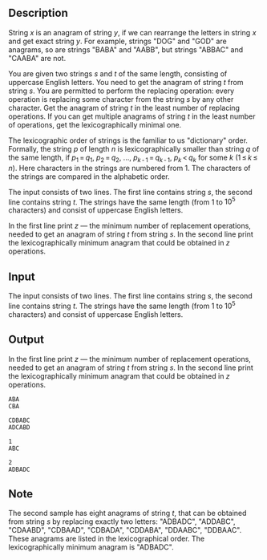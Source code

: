 ## Description

<div><p>String <span class="tex-span"><i>x</i></span> is an <span class="tex-font-style-it">anagram</span> of string <span class="tex-span"><i>y</i></span>, if we can rearrange the letters in string <span class="tex-span"><i>x</i></span> and get exact string <span class="tex-span"><i>y</i></span>. For example, strings "<span class="tex-font-style-tt">DOG</span>" and "<span class="tex-font-style-tt">GOD</span>" are anagrams, so are strings "<span class="tex-font-style-tt">BABA</span>" and "<span class="tex-font-style-tt">AABB</span>", but strings "<span class="tex-font-style-tt">ABBAC</span>" and "<span class="tex-font-style-tt">CAABA</span>" are not.</p><p>You are given two strings <span class="tex-span"><i>s</i></span> and <span class="tex-span"><i>t</i></span> of the same length, consisting of uppercase English letters. You need to get the anagram of string <span class="tex-span"><i>t</i></span> from string <span class="tex-span"><i>s</i></span>. You are permitted to perform the replacing operation: every operation is replacing some character from the string <span class="tex-span"><i>s</i></span> by any other character. Get the anagram of string <span class="tex-span"><i>t</i></span> in the least number of replacing operations. If you can get multiple anagrams of string <span class="tex-span"><i>t</i></span> in the least number of operations, get the lexicographically minimal one.</p><p>The lexicographic order of strings is the familiar to us "dictionary" order. Formally, the string <span class="tex-span"><i>p</i></span> of length <span class="tex-span"><i>n</i></span> is lexicographically smaller than string <span class="tex-span"><i>q</i></span> of the same length, if <span class="tex-span"><i>p</i><sub class="lower-index">1</sub> = <i>q</i><sub class="lower-index">1</sub></span>, <span class="tex-span"><i>p</i><sub class="lower-index">2</sub> = <i>q</i><sub class="lower-index">2</sub></span>, ..., <span class="tex-span"><i>p</i><sub class="lower-index"><i>k</i> - 1</sub> = <i>q</i><sub class="lower-index"><i>k</i> - 1</sub></span>, <span class="tex-span"><i>p</i><sub class="lower-index"><i>k</i></sub> &lt; <i>q</i><sub class="lower-index"><i>k</i></sub></span> for some <span class="tex-span"><i>k</i></span> (<span class="tex-span">1 ≤ <i>k</i> ≤ <i>n</i></span>). Here characters in the strings are numbered from 1. The characters of the strings are compared in the alphabetic order.</p></div><div class="input-specification"><p>The input consists of two lines. The first line contains string <span class="tex-span"><i>s</i></span>, the second line contains string <span class="tex-span"><i>t</i></span>. The strings have the same length (from <span class="tex-span">1</span> to <span class="tex-span">10<sup class="upper-index">5</sup></span> characters) and consist of uppercase English letters.</p></div><div class="output-specification"><p>In the first line print <span class="tex-span"><i>z</i></span> — the minimum number of replacement operations, needed to get an anagram of string <span class="tex-span"><i>t</i></span> from string <span class="tex-span"><i>s</i></span>. In the second line print the lexicographically minimum anagram that could be obtained in <span class="tex-span"><i>z</i></span> operations.</p></div>

## Input

<p>The input consists of two lines. The first line contains string <span class="tex-span"><i>s</i></span>, the second line contains string <span class="tex-span"><i>t</i></span>. The strings have the same length (from <span class="tex-span">1</span> to <span class="tex-span">10<sup class="upper-index">5</sup></span> characters) and consist of uppercase English letters.</p>

## Output

<p>In the first line print <span class="tex-span"><i>z</i></span> — the minimum number of replacement operations, needed to get an anagram of string <span class="tex-span"><i>t</i></span> from string <span class="tex-span"><i>s</i></span>. In the second line print the lexicographically minimum anagram that could be obtained in <span class="tex-span"><i>z</i></span> operations.</p>





```input1
ABA
CBA

```




```input2
CDBABC
ADCABD

```




```output1
1
ABC

```




```output2
2
ADBADC

```



## Note

<p>The second sample has eight anagrams of string <span class="tex-span"><i>t</i></span>, that can be obtained from string <span class="tex-span"><i>s</i></span> by replacing exactly two letters: "<span class="tex-font-style-tt">ADBADC</span>", "<span class="tex-font-style-tt">ADDABC</span>", "<span class="tex-font-style-tt">CDAABD</span>", "<span class="tex-font-style-tt">CDBAAD</span>", "<span class="tex-font-style-tt">CDBADA</span>", "<span class="tex-font-style-tt">CDDABA</span>", "<span class="tex-font-style-tt">DDAABC</span>", "<span class="tex-font-style-tt">DDBAAC</span>". These anagrams are listed in the lexicographical order. The lexicographically minimum anagram is "<span class="tex-font-style-tt">ADBADC</span>".</p>
